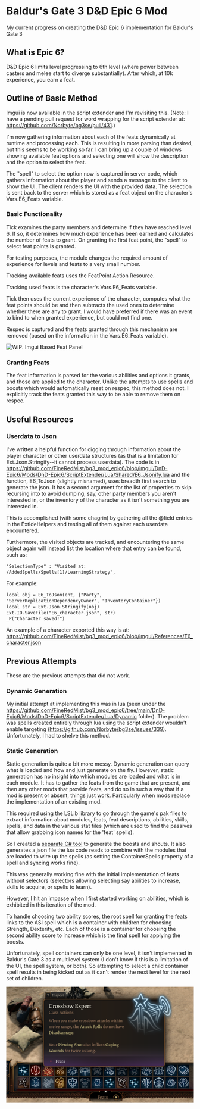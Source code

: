 # Baldur's Gate 3 D&amp;D Epic 6 Mod

My current progress on creating the D&amp;D Epic 6 implementation for Baldur's Gate 3

## What is Epic 6?
D&amp;D Epic 6 limits level progressing to 6th level (where power between casters and melee start to diverge substantially). After which, at 10k experience, you earn a feat.

## Outline of Basic Method

Imgui is now available in the script extender and I'm revisiting this. (Note: I have a pending pull request for word wrapping for the script extender at: https://github.com/Norbyte/bg3se/pull/431.)

I'm now gathering information about each of the feats dynamically at runtime and processing each. This is resulting in more parsing than desired, but this seems to be working so far. I can bring up a couple of windows showing available feat options and selecting one will show the description and the option to select the feat.

The "spell" to select the option now is captured in server code, which gathers information about the player and sends a message to the client to show the UI. The client renders the UI with the provided data. The selection is sent back to the server which is stored as a feat object on the character's Vars.E6_Feats variable.

### Basic Functionality

Tick examines the party members and determine if they have reached level 6. If so, it determines how much experience has been earned and calculates the number of feats to grant. On granting the first feat point, the "spell" to select feat points is granted.

For testing purposes, the module changes the required amount of experience for levels and feats to a very small number.

Tracking available feats uses the FeatPoint Action Resource.

Tracking used feats is the character's Vars.E6_Feats variable.

Tick then uses the current experience of the character, computes what the feat points should be and then subtracts the used ones to determine whether there are any to grant. I would have preferred if there was an event to bind to when granted experience, but could not find one.

Respec is captured and the feats granted through this mechanism are removed (based on the information in the Vars.E6_Feats variable).

![WIP: Imgui Based Feat Panel](Readme_Assets/Imgui_Sample.png)

### Granting Feats

The feat information is parsed for the various abilities and options it grants, and those are applied to the character. Unlike the attempts to use spells and boosts which would automatically reset on respec, this method does not. I explicitly track the feats granted this way to be able to remove them on respec.

## Useful Resources

### Userdata to Json

I've written a helpful function for digging through information about the player character or other userdata structures (as that is a limitation for Ext.Json.Stringify--it cannot process userdata). The code is in https://github.com/FineRedMist/bg3_mod_epic6/blob/imgui/DnD-Epic6/Mods/DnD-Epic6/ScriptExtender/Lua/Shared/E6_Jsonify.lua and the function, E6_ToJson (slightly misnamed), uses breadth first search to generate the json. It has a second argument for the list of properties to skip recursing into to avoid dumping, say, other party members you aren't interested in, or the inventory of the character as it isn't something you are interested in.

This is accomplished (with some chagrin) by gathering all the @field entries in the ExtIdeHelpers and testing all of them against each userdata encountered.

Furthermore, the visited objects are tracked, and encountering the same object again will instead list the location where that entry can be found, such as:

	"SelectionType" : "Visited at: /AddedSpells/Spells[1]/LearningStrategy",

For example: 

    local obj = E6_ToJson(ent, {"Party", "ServerReplicationDependencyOwner", "InventoryContainer"})
    local str = Ext.Json.Stringify(obj)
    Ext.IO.SaveFile("E6_character.json", str)
    _P("Character saved!")
    
An example of a character exported this way is at: https://github.com/FineRedMist/bg3_mod_epic6/blob/imgui/References/E6_character.json

## Previous Attempts

These are the previous attempts that did not work.

### Dynamic Generation

My initial attempt at implementing this was in lua (seen under the https://github.com/FineRedMist/bg3_mod_epic6/tree/main/DnD-Epic6/Mods/DnD-Epic6/ScriptExtender/Lua/Dynamic folder). The problem was spells created entirely through lua using the script extender wouldn't enable targeting (https://github.com/Norbyte/bg3se/issues/339). Unfortunately, I had to shelve this method.

### Static Generation

Static generation is quite a bit more messy. Dynamic generation can query what is loaded and how and just generate on the fly. However, static generation has no insight into which modules are loaded and what is in each module. It has to gather the feats from the game that are present, and then any other mods that provide feats, and do so in such a way that if a mod is present or absent, things just work. Particularly when mods replace the implementation of an existing mod.

This required using the LSLib library to go through the game's pak files to extract information about modules, feats, feat descriptions, abilities, skills, spells, and data in the various stat files (which are used to find the passives that allow grabbing icon names for the 'feat' spells).

So I created a [separate C# tool](https://github.com/FineRedMist/bg3_feat_generator_dotnet) to generate the boosts and shouts. It also generates a json file the lua code reads to combine with the modules that are loaded to wire up the spells (as setting the ContainerSpells property of a spell and syncing works fine).

This was generally working fine with the initial implementation of feats without selectors (selectors allowing selecting say abilities to increase, skills to acquire, or spells to learn).

However, I hit an impasse when I first started working on abilities, which is exhibited in this iteration of the mod.

To handle choosing two ability scores, the root spell for granting the feats links to the ASI spell which is a container with children for choosing Strength, Dexterity, etc. Each of those is a container for choosing the second ability score to increase which is the final spell for applying the boosts.

Unfortunately, spell containers can only be one level, it isn't implemented in Baldur's Gate 3 as a multilevel system (I don't know if this is a limitation of the UI, the spell system, or both). So attempting to select a child container spell results in being kicked out as it can't render the next level for the next set of children.

![Deprecated Spell Based Feat Panel](Readme_Assets/FeatPanel.png)

